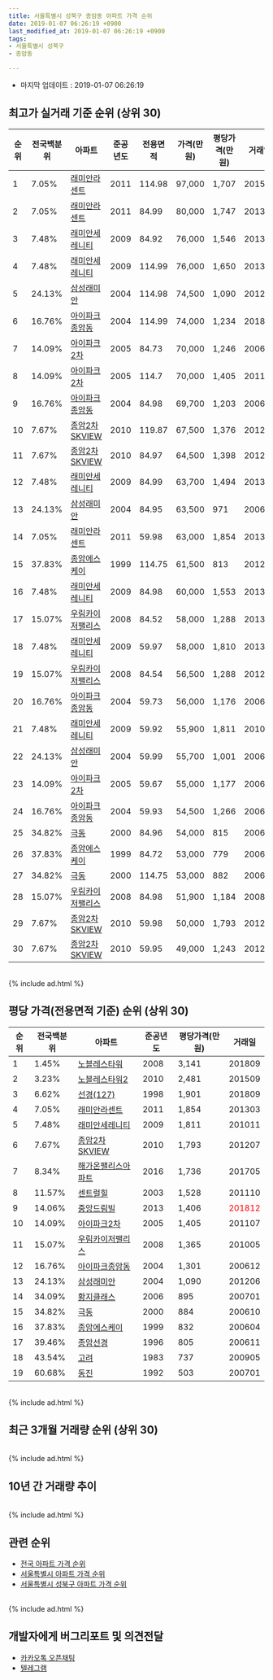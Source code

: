 ```yaml
---
title: 서울특별시 성북구 종암동 아파트 가격 순위
date: 2019-01-07 06:26:19 +0900
last_modified_at: 2019-01-07 06:26:19 +0900
tags:
- 서울특별시 성북구
- 종암동

---
```


* 마지막 업데이트 : 2019-01-07 06:26:19

## 최고가 실거래 기준 순위 (상위 30)


|순위|전국백분위|아파트|준공년도|전용면적|가격(만원)|평당가격(만원)|거래일|
|---|---|---|---|---|---|---|---|
|1|7.05%|[래미안라센트](https://search.naver.com/search.naver?query=%EC%84%9C%EC%9A%B8%ED%8A%B9%EB%B3%84%EC%8B%9C+%EC%84%B1%EB%B6%81%EA%B5%AC+%EC%A2%85%EC%95%94%EB%8F%99+%EB%9E%98%EB%AF%B8%EC%95%88%EB%9D%BC%EC%84%BC%ED%8A%B8)|2011|114.98|97,000|1,707|201512|
|2|7.05%|[래미안라센트](https://search.naver.com/search.naver?query=%EC%84%9C%EC%9A%B8%ED%8A%B9%EB%B3%84%EC%8B%9C+%EC%84%B1%EB%B6%81%EA%B5%AC+%EC%A2%85%EC%95%94%EB%8F%99+%EB%9E%98%EB%AF%B8%EC%95%88%EB%9D%BC%EC%84%BC%ED%8A%B8)|2011|84.99|80,000|1,747|201311|
|3|7.48%|[래미안세레니티](https://search.naver.com/search.naver?query=%EC%84%9C%EC%9A%B8%ED%8A%B9%EB%B3%84%EC%8B%9C+%EC%84%B1%EB%B6%81%EA%B5%AC+%EC%A2%85%EC%95%94%EB%8F%99+%EB%9E%98%EB%AF%B8%EC%95%88%EC%84%B8%EB%A0%88%EB%8B%88%ED%8B%B0)|2009|84.92|76,000|1,546|201302|
|4|7.48%|[래미안세레니티](https://search.naver.com/search.naver?query=%EC%84%9C%EC%9A%B8%ED%8A%B9%EB%B3%84%EC%8B%9C+%EC%84%B1%EB%B6%81%EA%B5%AC+%EC%A2%85%EC%95%94%EB%8F%99+%EB%9E%98%EB%AF%B8%EC%95%88%EC%84%B8%EB%A0%88%EB%8B%88%ED%8B%B0)|2009|114.99|76,000|1,650|201311|
|5|24.13%|[삼성래미안](https://search.naver.com/search.naver?query=%EC%84%9C%EC%9A%B8%ED%8A%B9%EB%B3%84%EC%8B%9C+%EC%84%B1%EB%B6%81%EA%B5%AC+%EC%A2%85%EC%95%94%EB%8F%99+%EC%82%BC%EC%84%B1%EB%9E%98%EB%AF%B8%EC%95%88)|2004|114.98|74,500|1,090|201206|
|6|16.76%|[아이파크종암동](https://search.naver.com/search.naver?query=%EC%84%9C%EC%9A%B8%ED%8A%B9%EB%B3%84%EC%8B%9C+%EC%84%B1%EB%B6%81%EA%B5%AC+%EC%A2%85%EC%95%94%EB%8F%99+%EC%95%84%EC%9D%B4%ED%8C%8C%ED%81%AC%EC%A2%85%EC%95%94%EB%8F%99)|2004|114.99|74,000|1,234|201803|
|7|14.09%|[아이파크2차](https://search.naver.com/search.naver?query=%EC%84%9C%EC%9A%B8%ED%8A%B9%EB%B3%84%EC%8B%9C+%EC%84%B1%EB%B6%81%EA%B5%AC+%EC%A2%85%EC%95%94%EB%8F%99+%EC%95%84%EC%9D%B4%ED%8C%8C%ED%81%AC2%EC%B0%A8)|2005|84.73|70,000|1,246|200601|
|8|14.09%|[아이파크2차](https://search.naver.com/search.naver?query=%EC%84%9C%EC%9A%B8%ED%8A%B9%EB%B3%84%EC%8B%9C+%EC%84%B1%EB%B6%81%EA%B5%AC+%EC%A2%85%EC%95%94%EB%8F%99+%EC%95%84%EC%9D%B4%ED%8C%8C%ED%81%AC2%EC%B0%A8)|2005|114.7|70,000|1,405|201107|
|9|16.76%|[아이파크종암동](https://search.naver.com/search.naver?query=%EC%84%9C%EC%9A%B8%ED%8A%B9%EB%B3%84%EC%8B%9C+%EC%84%B1%EB%B6%81%EA%B5%AC+%EC%A2%85%EC%95%94%EB%8F%99+%EC%95%84%EC%9D%B4%ED%8C%8C%ED%81%AC%EC%A2%85%EC%95%94%EB%8F%99)|2004|84.98|69,700|1,203|200606|
|10|7.67%|[종암2차SKVIEW](https://search.naver.com/search.naver?query=%EC%84%9C%EC%9A%B8%ED%8A%B9%EB%B3%84%EC%8B%9C+%EC%84%B1%EB%B6%81%EA%B5%AC+%EC%A2%85%EC%95%94%EB%8F%99+%EC%A2%85%EC%95%942%EC%B0%A8SKVIEW)|2010|119.87|67,500|1,376|201204|
|11|7.67%|[종암2차SKVIEW](https://search.naver.com/search.naver?query=%EC%84%9C%EC%9A%B8%ED%8A%B9%EB%B3%84%EC%8B%9C+%EC%84%B1%EB%B6%81%EA%B5%AC+%EC%A2%85%EC%95%94%EB%8F%99+%EC%A2%85%EC%95%942%EC%B0%A8SKVIEW)|2010|84.97|64,500|1,398|201204|
|12|7.48%|[래미안세레니티](https://search.naver.com/search.naver?query=%EC%84%9C%EC%9A%B8%ED%8A%B9%EB%B3%84%EC%8B%9C+%EC%84%B1%EB%B6%81%EA%B5%AC+%EC%A2%85%EC%95%94%EB%8F%99+%EB%9E%98%EB%AF%B8%EC%95%88%EC%84%B8%EB%A0%88%EB%8B%88%ED%8B%B0)|2009|84.99|63,700|1,494|201301|
|13|24.13%|[삼성래미안](https://search.naver.com/search.naver?query=%EC%84%9C%EC%9A%B8%ED%8A%B9%EB%B3%84%EC%8B%9C+%EC%84%B1%EB%B6%81%EA%B5%AC+%EC%A2%85%EC%95%94%EB%8F%99+%EC%82%BC%EC%84%B1%EB%9E%98%EB%AF%B8%EC%95%88)|2004|84.95|63,500|971|200612|
|14|7.05%|[래미안라센트](https://search.naver.com/search.naver?query=%EC%84%9C%EC%9A%B8%ED%8A%B9%EB%B3%84%EC%8B%9C+%EC%84%B1%EB%B6%81%EA%B5%AC+%EC%A2%85%EC%95%94%EB%8F%99+%EB%9E%98%EB%AF%B8%EC%95%88%EB%9D%BC%EC%84%BC%ED%8A%B8)|2011|59.98|63,000|1,854|201303|
|15|37.83%|[종암에스케이](https://search.naver.com/search.naver?query=%EC%84%9C%EC%9A%B8%ED%8A%B9%EB%B3%84%EC%8B%9C+%EC%84%B1%EB%B6%81%EA%B5%AC+%EC%A2%85%EC%95%94%EB%8F%99+%EC%A2%85%EC%95%94%EC%97%90%EC%8A%A4%EC%BC%80%EC%9D%B4)|1999|114.75|61,500|813|201210|
|16|7.48%|[래미안세레니티](https://search.naver.com/search.naver?query=%EC%84%9C%EC%9A%B8%ED%8A%B9%EB%B3%84%EC%8B%9C+%EC%84%B1%EB%B6%81%EA%B5%AC+%EC%A2%85%EC%95%94%EB%8F%99+%EB%9E%98%EB%AF%B8%EC%95%88%EC%84%B8%EB%A0%88%EB%8B%88%ED%8B%B0)|2009|84.98|60,000|1,553|201303|
|17|15.07%|[우림카이저팰리스](https://search.naver.com/search.naver?query=%EC%84%9C%EC%9A%B8%ED%8A%B9%EB%B3%84%EC%8B%9C+%EC%84%B1%EB%B6%81%EA%B5%AC+%EC%A2%85%EC%95%94%EB%8F%99+%EC%9A%B0%EB%A6%BC%EC%B9%B4%EC%9D%B4%EC%A0%80%ED%8C%B0%EB%A6%AC%EC%8A%A4)|2008|84.52|58,000|1,288|201304|
|18|7.48%|[래미안세레니티](https://search.naver.com/search.naver?query=%EC%84%9C%EC%9A%B8%ED%8A%B9%EB%B3%84%EC%8B%9C+%EC%84%B1%EB%B6%81%EA%B5%AC+%EC%A2%85%EC%95%94%EB%8F%99+%EB%9E%98%EB%AF%B8%EC%95%88%EC%84%B8%EB%A0%88%EB%8B%88%ED%8B%B0)|2009|59.97|58,000|1,810|201301|
|19|15.07%|[우림카이저팰리스](https://search.naver.com/search.naver?query=%EC%84%9C%EC%9A%B8%ED%8A%B9%EB%B3%84%EC%8B%9C+%EC%84%B1%EB%B6%81%EA%B5%AC+%EC%A2%85%EC%95%94%EB%8F%99+%EC%9A%B0%EB%A6%BC%EC%B9%B4%EC%9D%B4%EC%A0%80%ED%8C%B0%EB%A6%AC%EC%8A%A4)|2008|84.54|56,500|1,288|201209|
|20|16.76%|[아이파크종암동](https://search.naver.com/search.naver?query=%EC%84%9C%EC%9A%B8%ED%8A%B9%EB%B3%84%EC%8B%9C+%EC%84%B1%EB%B6%81%EA%B5%AC+%EC%A2%85%EC%95%94%EB%8F%99+%EC%95%84%EC%9D%B4%ED%8C%8C%ED%81%AC%EC%A2%85%EC%95%94%EB%8F%99)|2004|59.73|56,000|1,176|200609|
|21|7.48%|[래미안세레니티](https://search.naver.com/search.naver?query=%EC%84%9C%EC%9A%B8%ED%8A%B9%EB%B3%84%EC%8B%9C+%EC%84%B1%EB%B6%81%EA%B5%AC+%EC%A2%85%EC%95%94%EB%8F%99+%EB%9E%98%EB%AF%B8%EC%95%88%EC%84%B8%EB%A0%88%EB%8B%88%ED%8B%B0)|2009|59.92|55,900|1,811|201011|
|22|24.13%|[삼성래미안](https://search.naver.com/search.naver?query=%EC%84%9C%EC%9A%B8%ED%8A%B9%EB%B3%84%EC%8B%9C+%EC%84%B1%EB%B6%81%EA%B5%AC+%EC%A2%85%EC%95%94%EB%8F%99+%EC%82%BC%EC%84%B1%EB%9E%98%EB%AF%B8%EC%95%88)|2004|59.99|55,700|1,001|200605|
|23|14.09%|[아이파크2차](https://search.naver.com/search.naver?query=%EC%84%9C%EC%9A%B8%ED%8A%B9%EB%B3%84%EC%8B%9C+%EC%84%B1%EB%B6%81%EA%B5%AC+%EC%A2%85%EC%95%94%EB%8F%99+%EC%95%84%EC%9D%B4%ED%8C%8C%ED%81%AC2%EC%B0%A8)|2005|59.67|55,000|1,177|200609|
|24|16.76%|[아이파크종암동](https://search.naver.com/search.naver?query=%EC%84%9C%EC%9A%B8%ED%8A%B9%EB%B3%84%EC%8B%9C+%EC%84%B1%EB%B6%81%EA%B5%AC+%EC%A2%85%EC%95%94%EB%8F%99+%EC%95%84%EC%9D%B4%ED%8C%8C%ED%81%AC%EC%A2%85%EC%95%94%EB%8F%99)|2004|59.93|54,500|1,266|200608|
|25|34.82%|[극동](https://search.naver.com/search.naver?query=%EC%84%9C%EC%9A%B8%ED%8A%B9%EB%B3%84%EC%8B%9C+%EC%84%B1%EB%B6%81%EA%B5%AC+%EC%A2%85%EC%95%94%EB%8F%99+%EA%B7%B9%EB%8F%99)|2000|84.96|54,000|815|200605|
|26|37.83%|[종암에스케이](https://search.naver.com/search.naver?query=%EC%84%9C%EC%9A%B8%ED%8A%B9%EB%B3%84%EC%8B%9C+%EC%84%B1%EB%B6%81%EA%B5%AC+%EC%A2%85%EC%95%94%EB%8F%99+%EC%A2%85%EC%95%94%EC%97%90%EC%8A%A4%EC%BC%80%EC%9D%B4)|1999|84.72|53,000|779|200603|
|27|34.82%|[극동](https://search.naver.com/search.naver?query=%EC%84%9C%EC%9A%B8%ED%8A%B9%EB%B3%84%EC%8B%9C+%EC%84%B1%EB%B6%81%EA%B5%AC+%EC%A2%85%EC%95%94%EB%8F%99+%EA%B7%B9%EB%8F%99)|2000|114.75|53,000|882|200612|
|28|15.07%|[우림카이저팰리스](https://search.naver.com/search.naver?query=%EC%84%9C%EC%9A%B8%ED%8A%B9%EB%B3%84%EC%8B%9C+%EC%84%B1%EB%B6%81%EA%B5%AC+%EC%A2%85%EC%95%94%EB%8F%99+%EC%9A%B0%EB%A6%BC%EC%B9%B4%EC%9D%B4%EC%A0%80%ED%8C%B0%EB%A6%AC%EC%8A%A4)|2008|84.98|51,900|1,184|200808|
|29|7.67%|[종암2차SKVIEW](https://search.naver.com/search.naver?query=%EC%84%9C%EC%9A%B8%ED%8A%B9%EB%B3%84%EC%8B%9C+%EC%84%B1%EB%B6%81%EA%B5%AC+%EC%A2%85%EC%95%94%EB%8F%99+%EC%A2%85%EC%95%942%EC%B0%A8SKVIEW)|2010|59.98|50,000|1,793|201207|
|30|7.67%|[종암2차SKVIEW](https://search.naver.com/search.naver?query=%EC%84%9C%EC%9A%B8%ED%8A%B9%EB%B3%84%EC%8B%9C+%EC%84%B1%EB%B6%81%EA%B5%AC+%EC%A2%85%EC%95%94%EB%8F%99+%EC%A2%85%EC%95%942%EC%B0%A8SKVIEW)|2010|59.95|49,000|1,243|201202|


<br>
{% include ad.html %}
<br>

## 평당 가격(전용면적 기준) 순위 (상위 30)


|순위|전국백분위|아파트|준공년도|평당가격(만원)|거래일|
|---|---|---|---|---|---|
|1|1.45%|[노블레스타워](https://search.naver.com/search.naver?query=%EC%84%9C%EC%9A%B8%ED%8A%B9%EB%B3%84%EC%8B%9C+%EC%84%B1%EB%B6%81%EA%B5%AC+%EC%A2%85%EC%95%94%EB%8F%99+%EB%85%B8%EB%B8%94%EB%A0%88%EC%8A%A4%ED%83%80%EC%9B%8C)|2008|3,141|201809|
|2|3.23%|[노블레스타워2](https://search.naver.com/search.naver?query=%EC%84%9C%EC%9A%B8%ED%8A%B9%EB%B3%84%EC%8B%9C+%EC%84%B1%EB%B6%81%EA%B5%AC+%EC%A2%85%EC%95%94%EB%8F%99+%EB%85%B8%EB%B8%94%EB%A0%88%EC%8A%A4%ED%83%80%EC%9B%8C2)|2010|2,481|201509|
|3|6.62%|[선경(127)](https://search.naver.com/search.naver?query=%EC%84%9C%EC%9A%B8%ED%8A%B9%EB%B3%84%EC%8B%9C+%EC%84%B1%EB%B6%81%EA%B5%AC+%EC%A2%85%EC%95%94%EB%8F%99+%EC%84%A0%EA%B2%BD%28127%29)|1998|1,901|201809|
|4|7.05%|[래미안라센트](https://search.naver.com/search.naver?query=%EC%84%9C%EC%9A%B8%ED%8A%B9%EB%B3%84%EC%8B%9C+%EC%84%B1%EB%B6%81%EA%B5%AC+%EC%A2%85%EC%95%94%EB%8F%99+%EB%9E%98%EB%AF%B8%EC%95%88%EB%9D%BC%EC%84%BC%ED%8A%B8)|2011|1,854|201303|
|5|7.48%|[래미안세레니티](https://search.naver.com/search.naver?query=%EC%84%9C%EC%9A%B8%ED%8A%B9%EB%B3%84%EC%8B%9C+%EC%84%B1%EB%B6%81%EA%B5%AC+%EC%A2%85%EC%95%94%EB%8F%99+%EB%9E%98%EB%AF%B8%EC%95%88%EC%84%B8%EB%A0%88%EB%8B%88%ED%8B%B0)|2009|1,811|201011|
|6|7.67%|[종암2차SKVIEW](https://search.naver.com/search.naver?query=%EC%84%9C%EC%9A%B8%ED%8A%B9%EB%B3%84%EC%8B%9C+%EC%84%B1%EB%B6%81%EA%B5%AC+%EC%A2%85%EC%95%94%EB%8F%99+%EC%A2%85%EC%95%942%EC%B0%A8SKVIEW)|2010|1,793|201207|
|7|8.34%|[해가온팰리스아파트](https://search.naver.com/search.naver?query=%EC%84%9C%EC%9A%B8%ED%8A%B9%EB%B3%84%EC%8B%9C+%EC%84%B1%EB%B6%81%EA%B5%AC+%EC%A2%85%EC%95%94%EB%8F%99+%ED%95%B4%EA%B0%80%EC%98%A8%ED%8C%B0%EB%A6%AC%EC%8A%A4%EC%95%84%ED%8C%8C%ED%8A%B8)|2016|1,736|201705|
|8|11.57%|[센트럴힐](https://search.naver.com/search.naver?query=%EC%84%9C%EC%9A%B8%ED%8A%B9%EB%B3%84%EC%8B%9C+%EC%84%B1%EB%B6%81%EA%B5%AC+%EC%A2%85%EC%95%94%EB%8F%99+%EC%84%BC%ED%8A%B8%EB%9F%B4%ED%9E%90)|2003|1,528|201110|
|9|14.06%|[중앙드림빌](https://search.naver.com/search.naver?query=%EC%84%9C%EC%9A%B8%ED%8A%B9%EB%B3%84%EC%8B%9C+%EC%84%B1%EB%B6%81%EA%B5%AC+%EC%A2%85%EC%95%94%EB%8F%99+%EC%A4%91%EC%95%99%EB%93%9C%EB%A6%BC%EB%B9%8C)|2013|1,406|<span style="color:red">201812</span>|
|10|14.09%|[아이파크2차](https://search.naver.com/search.naver?query=%EC%84%9C%EC%9A%B8%ED%8A%B9%EB%B3%84%EC%8B%9C+%EC%84%B1%EB%B6%81%EA%B5%AC+%EC%A2%85%EC%95%94%EB%8F%99+%EC%95%84%EC%9D%B4%ED%8C%8C%ED%81%AC2%EC%B0%A8)|2005|1,405|201107|
|11|15.07%|[우림카이저팰리스](https://search.naver.com/search.naver?query=%EC%84%9C%EC%9A%B8%ED%8A%B9%EB%B3%84%EC%8B%9C+%EC%84%B1%EB%B6%81%EA%B5%AC+%EC%A2%85%EC%95%94%EB%8F%99+%EC%9A%B0%EB%A6%BC%EC%B9%B4%EC%9D%B4%EC%A0%80%ED%8C%B0%EB%A6%AC%EC%8A%A4)|2008|1,365|201005|
|12|16.76%|[아이파크종암동](https://search.naver.com/search.naver?query=%EC%84%9C%EC%9A%B8%ED%8A%B9%EB%B3%84%EC%8B%9C+%EC%84%B1%EB%B6%81%EA%B5%AC+%EC%A2%85%EC%95%94%EB%8F%99+%EC%95%84%EC%9D%B4%ED%8C%8C%ED%81%AC%EC%A2%85%EC%95%94%EB%8F%99)|2004|1,301|200612|
|13|24.13%|[삼성래미안](https://search.naver.com/search.naver?query=%EC%84%9C%EC%9A%B8%ED%8A%B9%EB%B3%84%EC%8B%9C+%EC%84%B1%EB%B6%81%EA%B5%AC+%EC%A2%85%EC%95%94%EB%8F%99+%EC%82%BC%EC%84%B1%EB%9E%98%EB%AF%B8%EC%95%88)|2004|1,090|201206|
|14|34.09%|[황지클래스](https://search.naver.com/search.naver?query=%EC%84%9C%EC%9A%B8%ED%8A%B9%EB%B3%84%EC%8B%9C+%EC%84%B1%EB%B6%81%EA%B5%AC+%EC%A2%85%EC%95%94%EB%8F%99+%ED%99%A9%EC%A7%80%ED%81%B4%EB%9E%98%EC%8A%A4)|2006|895|200701|
|15|34.82%|[극동](https://search.naver.com/search.naver?query=%EC%84%9C%EC%9A%B8%ED%8A%B9%EB%B3%84%EC%8B%9C+%EC%84%B1%EB%B6%81%EA%B5%AC+%EC%A2%85%EC%95%94%EB%8F%99+%EA%B7%B9%EB%8F%99)|2000|884|200610|
|16|37.83%|[종암에스케이](https://search.naver.com/search.naver?query=%EC%84%9C%EC%9A%B8%ED%8A%B9%EB%B3%84%EC%8B%9C+%EC%84%B1%EB%B6%81%EA%B5%AC+%EC%A2%85%EC%95%94%EB%8F%99+%EC%A2%85%EC%95%94%EC%97%90%EC%8A%A4%EC%BC%80%EC%9D%B4)|1999|832|200604|
|17|39.46%|[종암선경](https://search.naver.com/search.naver?query=%EC%84%9C%EC%9A%B8%ED%8A%B9%EB%B3%84%EC%8B%9C+%EC%84%B1%EB%B6%81%EA%B5%AC+%EC%A2%85%EC%95%94%EB%8F%99+%EC%A2%85%EC%95%94%EC%84%A0%EA%B2%BD)|1996|805|200611|
|18|43.54%|[고려](https://search.naver.com/search.naver?query=%EC%84%9C%EC%9A%B8%ED%8A%B9%EB%B3%84%EC%8B%9C+%EC%84%B1%EB%B6%81%EA%B5%AC+%EC%A2%85%EC%95%94%EB%8F%99+%EA%B3%A0%EB%A0%A4)|1983|737|200905|
|19|60.68%|[동진](https://search.naver.com/search.naver?query=%EC%84%9C%EC%9A%B8%ED%8A%B9%EB%B3%84%EC%8B%9C+%EC%84%B1%EB%B6%81%EA%B5%AC+%EC%A2%85%EC%95%94%EB%8F%99+%EB%8F%99%EC%A7%84)|1992|503|200701|


<br>
{% include ad.html %}
<br>

## 최근 3개월 거래량 순위 (상위 30)


<div style="width:100%;">
    <canvas id="deal_count_ranking" height="250"></canvas>
</div>


<script>
new Chart(document.getElementById("deal_count_ranking"), {
    type: 'horizontalBar',
    data: {
        labels: ['삼성래미안', '고려', '아이파크종암동', '종암에스케이', '아이파크2차', '선경(127)', '래미안라센트', '중앙드림빌'],
        datasets: [{
            label: '실거래 수',
            data: [5, 4, 3, 1, 1, 1, 1, 1],
            borderColor: "rgba(255, 0, 128, 1)",
            backgroundColor: "rgba(255, 0, 128, 0.5)",
            fill: false,
        }]
    },
    options: {
        responsive: true,
        title: {
            display: true,
            text: '최근 3개월 거래량 순위'
        },
        tooltips: {
            mode: 'index',
            intersect: false,
            callbacks: {
                title: function(tooltipItems, data) {
                    return "실거래 수:";
                },
                label: function(tooltipItem, data) {
                    return data.labels[tooltipItem.index] + ": " + tooltipItem.xLabel;
                }
            }
        },
        hover: {
            mode: 'nearest',
            intersect: true
        },
        scales: {
            xAxes: [{
                display: true,
                scaleLabel: {
                    display: true,
                    labelString: '실거래 수'
                },
                ticks: {
                    suggestedMin: 0,
                }
            }],
            yAxes: [{
                display: true,
                ticks: {
                    autoSkip: false,
                    callback: function(value, index, values) {
                        if (value.length > 15)
                            return value.substr(0, 13) + "...";
                        else
                            return value;
                    }
                },
                scaleLabel: {
                    display: false,
                }
            }]
        }
    }
});

</script>


<br>
{% include ad.html %}
<br>

## 10년 간 거래량 추이


<div style="width:100%;">
    <canvas id="deal_progress" height="250"></canvas>
</div>

<script>
new Chart(document.getElementById("deal_progress"), {
    type: 'line',
    data: {
        labels: ['200901','200902','200903','200904','200905','200906','200907','200908','200909','200910','200911','200912','201001','201002','201003','201004','201005','201006','201007','201008','201009','201010','201011','201012','201101','201102','201103','201104','201105','201106','201107','201108','201109','201110','201111','201112','201201','201202','201203','201204','201205','201206','201207','201208','201209','201210','201211','201212','201301','201302','201303','201304','201305','201306','201307','201308','201309','201310','201311','201312','201401','201402','201403','201404','201405','201406','201407','201408','201409','201410','201411','201412','201501','201502','201503','201504','201505','201506','201507','201508','201509','201510','201511','201512','201601','201602','201603','201604','201605','201606','201607','201608','201609','201610','201611','201612','201701','201702','201703','201704','201705','201706','201707','201708','201709','201710','201711','201712','201801','201802','201803','201804','201805','201806','201807','201808','201809','201810','201811','201812','201901'],
        datasets: [{
            label: '실거래 수',
            pointRadius: 1,
            data: [13, 18, 20, 33, 32, 35, 25, 57, 52, 18, 13, 16, 15, 23, 14, 8, 15, 8, 12, 11, 14, 22, 27, 24, 27, 30, 23, 18, 19, 20, 23, 26, 31, 26, 20, 25, 17, 24, 22, 24, 14, 13, 18, 12, 21, 27, 28, 13, 29, 25, 40, 30, 44, 33, 17, 42, 66, 47, 27, 44, 35, 53, 58, 42, 46, 33, 47, 40, 59, 56, 34, 45, 56, 77, 91, 69, 49, 74, 66, 60, 55, 54, 38, 34, 22, 24, 29, 47, 47, 71, 65, 57, 58, 68, 39, 20, 20, 25, 36, 44, 53, 73, 79, 35, 42, 29, 48, 42, 76, 86, 80, 32, 28, 41, 47, 44, 23, 13, 12, 5, 0],
            borderColor: "rgba(255, 201, 14, 1)",
            backgroundColor: "rgba(255, 201, 14, 0.5)",
            fill: true,
        }]
    },
    options: {
        responsive: true,
        title: {
            display: true,
            text: '10년간 거래량 추이'
        },
        tooltips: {
            mode: 'index',
            intersect: false,
        },
        hover: {
            mode: 'nearest',
            intersect: true
        },
        scales: {
            xAxes: [{
                display: true,
                scaleLabel: {
                    display: true,
                    labelString: '년/월'
                }
            }],
            yAxes: [{
                display: true,
                ticks: {
                    suggestedMin: 0,
                },
                scaleLabel: {
                    display: true,
                    labelString: '실거래 수'
                }
            }]
        }
    }
});

</script>


<br>
{% include ad.html %}
<br>

## 관련 순위

- [전국 아파트 가격 순위](https://inasie.github.io/apt-ranking/전국)
- [서울특별시 아파트 가격 순위](https://inasie.github.io/apt-ranking/서울특별시)
- [서울특별시 성북구 아파트 가격 순위](https://inasie.github.io/apt-ranking/서울특별시-성북구)


<br>
{% include ad.html %}
<br>

## 개발자에게 버그리포트 및 의견전달

- [카카오톡 오픈채팅](https://open.kakao.com/o/gLJUAP4)
- [텔레그램](https://t.me/inasie)

